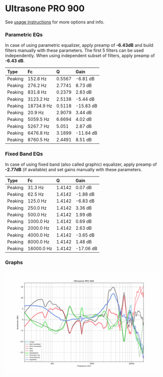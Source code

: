 # Ultrasone PRO 900
See [usage instructions](https://github.com/jaakkopasanen/AutoEq#usage) for more options and info.

### Parametric EQs
In case of using parametric equalizer, apply preamp of **-6.43dB** and build filters manually
with these parameters. The first 5 filters can be used independently.
When using independent subset of filters, apply preamp of **-6.43 dB**.

| Type    | Fc         |      Q | Gain      |
|:--------|:-----------|:-------|:----------|
| Peaking | 152.8 Hz   | 0.5567 | -6.81 dB  |
| Peaking | 276.2 Hz   | 2.7741 | 8.73 dB   |
| Peaking | 831.8 Hz   | 0.2379 | 2.83 dB   |
| Peaking | 3123.2 Hz  | 2.5138 | -5.44 dB  |
| Peaking | 18734.9 Hz | 0.5118 | -15.83 dB |
| Peaking | 20.9 Hz    | 2.9079 | 3.44 dB   |
| Peaking | 5059.5 Hz  | 6.6694 | 4.02 dB   |
| Peaking | 5267.7 Hz  | 5.051  | 2.87 dB   |
| Peaking | 6476.8 Hz  | 3.1899 | -11.84 dB |
| Peaking | 8760.5 Hz  | 2.4491 | 8.51 dB   |

### Fixed Band EQs
In case of using fixed band (also called graphic) equalizer, apply preamp of **-2.77dB**
(if available) and set gains manually with these parameters.

| Type    | Fc         |      Q | Gain      |
|:--------|:-----------|:-------|:----------|
| Peaking | 31.3 Hz    | 1.4142 | 0.07 dB   |
| Peaking | 62.5 Hz    | 1.4142 | -1.88 dB  |
| Peaking | 125.0 Hz   | 1.4142 | -6.83 dB  |
| Peaking | 250.0 Hz   | 1.4142 | 3.36 dB   |
| Peaking | 500.0 Hz   | 1.4142 | 1.99 dB   |
| Peaking | 1000.0 Hz  | 1.4142 | 0.69 dB   |
| Peaking | 2000.0 Hz  | 1.4142 | 2.63 dB   |
| Peaking | 4000.0 Hz  | 1.4142 | -3.65 dB  |
| Peaking | 8000.0 Hz  | 1.4142 | 1.48 dB   |
| Peaking | 16000.0 Hz | 1.4142 | -17.06 dB |

### Graphs
![](./Ultrasone%20PRO%20900.png)